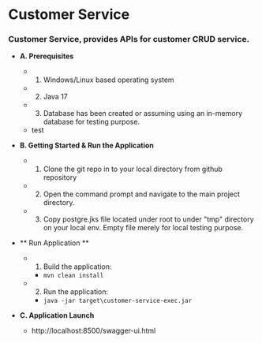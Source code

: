 # Customer Service

###  Customer Service, provides APIs for customer CRUD service.

* **A. Prerequisites**
    * 1. Windows/Linux based operating system
    * 2. Java 17
    * 3. Database has been created or assuming using an in-memory database for testing purpose.
    * test


* **B. Getting Started & Run the Application**
    * 1. Clone the git repo in to your local directory from github repository

    * 2. Open the command prompt and navigate to the main project directory.

    * 3. Copy postgre.jks file located under root to under "tmp" directory on your local env. Empty file merely for local testing purpose.


* ** Run Application **

    * 1. Build the application:
        * `mvn clean install`

    * 2. Run the application:
        * `java -jar target\customer-service-exec.jar`


* **C. Application Launch**
    * http://localhost:8500/swagger-ui.html
  
